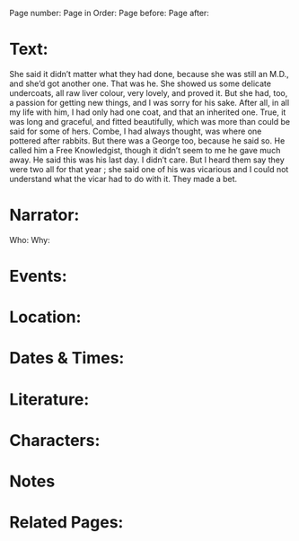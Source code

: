 Page number:
Page in Order:
Page before:
Page after:

# Text:
She said it didn’t matter what they had done, because she was still an M.D., and she’d got another one. That was he. She showed us some delicate undercoats, all raw liver colour, very lovely, and proved it. But she had, too, a passion for getting new things, and I was sorry for his sake. After all, in all my life with him, I had only had one coat, and that an inherited one. True, it was long and graceful, and fitted beautifully, which was more than could be said for some of hers. Combe, I had always thought, was where one pottered after rabbits. But there was a George too, because he said so. He called him a Free Knowledgist, though it didn’t seem to me he gave much away. He said this was his last day. I didn’t care. But I heard them say they were two all for that year ; she said one of his was vicarious and I could not understand what the vicar had to do with it. They made a bet.



# Narrator:
Who:
Why:

# Events:

# Location:

# Dates & Times:

# Literature:

# Characters:

# Notes

# Related Pages:
